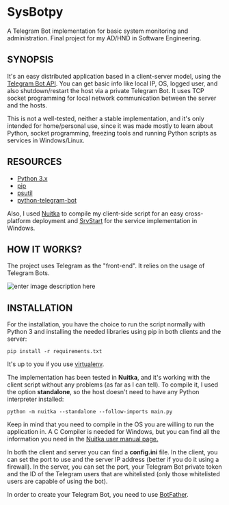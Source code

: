 ﻿# SysBotpy
A Telegram Bot implementation for basic system monitoring and administration.
Final project for my AD/HND in Software Engineering.

## SYNOPSIS
It's an easy distributed application based in a client-server model, using the [Telegram Bot API](https://core.telegram.org/bots/api). You can get basic info like local IP, OS, logged user, and also shutdown/restart the host via a private Telegram Bot. It uses TCP socket programming for local network communication between the server and the hosts.

This is not a well-tested, neither a stable implementation, and it's only intended for home/personal use, since it was made mostly to learn about Python, socket programming, freezing tools and running Python scripts as services in Windows/Linux.

## RESOURCES

 - [Python 3.x](https://github.com/python/cpython)
 - [pip](https://github.com/pypa/pip)
 - [psutil](https://github.com/giampaolo/psutil)
 - [python-telegram-bot](https://github.com/python-telegram-bot/python-telegram-bot)
 
 Also, I used [Nuitka](https://github.com/Nuitka/Nuitka) to compile my client-side script for an easy cross-platform deployment and [SrvStart](https://github.com/rozanski/srvstart) for the service implementation in Windows.

## HOW IT WORKS?
The project uses Telegram as the "front-end". It relies on the usage of Telegram Bots.

![enter image description here](https://user-images.githubusercontent.com/33121576/59517396-d1bb7100-8ec3-11e9-9529-8416d338a797.png)

## INSTALLATION
For the installation, you have the choice to run the script normally with Python 3 and installing the needed libraries using pip in both clients and the server:

    pip install -r requirements.txt
It's up to you if you use [virtualenv](https://github.com/pypa/virtualenv).

The implementation has been tested in **Nuitka**, and it's working with the client script without any problems (as far as I can tell). To compile it, I used the option **standalone**, so the host doesn't need to have any Python interpreter installed:

    python -m nuitka --standalone --follow-imports main.py
Keep in mind that you need to compile in the OS you are willing to run the application in. A C Compiler is needed for Windows, but you can find all the information you need in the [Nuitka user manual page.](https://nuitka.net/doc/user-manual.html)

In both the client and server you can find a **config.ini** file. In the client, you can set the port to use and the server IP address (better if you do it using a firewall). In the server, you can set the port, your Telegram Bot private token and the ID of the Telegram users that are whitelisted (only those whitelisted users are capable of using the bot). 

In order to create your Telegram Bot, you need to use [BotFather](https://core.telegram.org/bots#3-how-do-i-create-a-bot).
